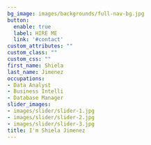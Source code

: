 ```yaml
---
bg_image: images/backgrounds/full-nav-bg.jpg
button:
  enable: true
  label: HIRE ME
  link: '#contact'
custom_attributes: ""
custom_class: ""
custom_css: ""
first_name: Shiela
last_name: Jimenez
occupations:
- Data Analyst
- Business Intelli
- Database Manager
slider_images:
- images/slider/slider-1.jpg
- images/slider/slider-2.jpg
- images/slider/slider-3.jpg
title: I'm Shiela Jimenez
---
```

